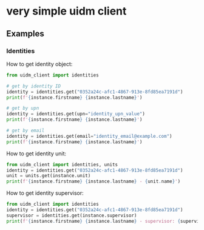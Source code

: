 # very simple uidm client

## Examples
### Identities

How to get identity object:

```python
from uidm_client import identities

# get by identity ID
identity = identities.get("0352a24c-afc1-4867-913e-8fd85ea7191d")
print(f'{instance.firstname} {instance.lastname}')

# get by upn
identity = identities.get(upn="identity_upn_value")
print(f'{instance.firstname} {instance.lastname}')

# get by email
identity = identities.get(email="identity_email@example.com")
print(f'{instance.firstname} {instance.lastname}')
```

How to get identity unit:

```python
from uidm_client import identities, units
identity = identities.get("0352a24c-afc1-4867-913e-8fd85ea7191d")
unit = units.get(instance.unit)
print(f'{instance.firstname} {instance.lastname} - {unit.name}')
```

How to get identity supervisor:

```python
from uidm_client import identities
identity = identities.get("0352a24c-afc1-4867-913e-8fd85ea7191d")
supervisor = identities.get(instance.supervisor)
print(f'{instance.firstname} {instance.lastname} - supervisor: {supervisor.firstname} {supervisor.lastname}')
```
